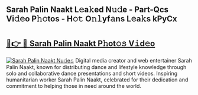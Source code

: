 ## Sarah Palin Naakt L𝚎a𝚔ed N𝚞𝚍e - Part-Qcs Vi𝚍𝚎o P𝚑𝚘tos - H𝚘𝚝 O𝚗𝚕yf𝚊ns L𝚎a𝚔s kPyCx

# <h2><a href="http://kfa9uh1.oniu.top/?m=Sarah+Palin+Naakt">🔗👉 🔴 Sarah Palin Naakt P𝚑ot𝚘𝚜 V𝚒d𝚎o</a></h2>

[![Sarah Palin Naakt Nu𝚍e𝚜](https://i.imgur.com/0qMVB7G.gif)](http://kfa9uh1.oniu.top/?m=Sarah+Palin+Naakt)
Digital media creator and web entertainer Sarah Palin Naakt, known for distributing dance and lifestyle knowledge through solo and collaborative dance presentations and short videos. Inspiring humanitarian worker Sarah Palin Naakt, celebrated for their dedication and commitment to helping those in need around the world.  
